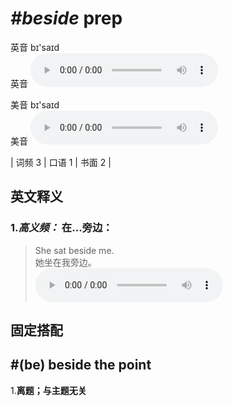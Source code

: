 # ***\#beside*** prep
英音 bɪ'saɪd  
英音
<audio src="./media/beside-B.aac" controls="controls"></audio>

美音 bɪ'saɪd  
美音
<audio src="./media/beside.aac" controls="controls"></audio>



| 词频 3 | 口语 1 | 书面 2 |  

英文释义
---
### 1.*高义频：* **在…旁边：**  

 > She sat beside me.   
 > 她坐在我旁边。    
<audio src="./media/1-beside.aac" controls="controls"></audio>


固定搭配
---
## \#(be) beside the point 
1.**离题；与主题无关**  


